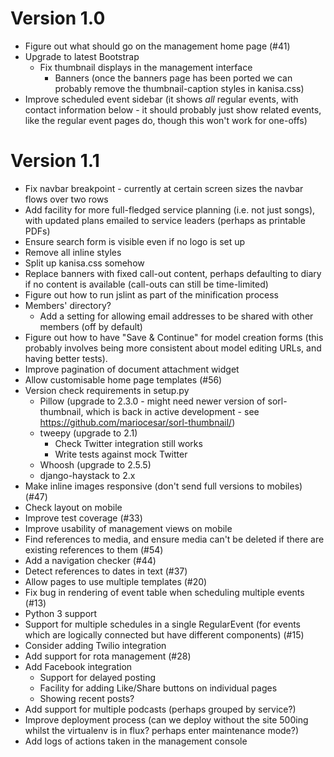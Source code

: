 Version 1.0
===========

- Figure out what should go on the management home page (#41)
- Upgrade to latest Bootstrap
  - Fix thumbnail displays in the management interface
    - Banners (once the banners page has been ported we can probably
      remove the thumbnail-caption styles in kanisa.css)
- Improve scheduled event sidebar (it shows *all* regular events, with
  contact information below - it should probably just show related
  events, like the regular event pages do, though this won't work for
  one-offs)

Version 1.1
===========

- Fix navbar breakpoint - currently at certain screen sizes the navbar
  flows over two rows
- Add facility for more full-fledged service planning (i.e. not just
  songs), with updated plans emailed to service leaders (perhaps as
  printable PDFs)
- Ensure search form is visible even if no logo is set up
- Remove all inline styles
- Split up kanisa.css somehow
- Replace banners with fixed call-out content, perhaps defaulting to
  diary if no content is available (call-outs can still be
  time-limited)
- Figure out how to run jslint as part of the minification process
- Members' directory?
  - Add a setting for allowing email addresses to be shared with other
    members (off by default)
- Figure out how to have "Save & Continue" for model creation forms
  (this probably involves being more consistent about model editing
  URLs, and having better tests).
- Improve pagination of document attachment widget
- Allow customisable home page templates (#56)
- Version check requirements in setup.py
  - Pillow (upgrade to 2.3.0 - might need newer version of
    sorl-thumbnail, which is back in active development - see
    https://github.com/mariocesar/sorl-thumbnail/)
  - tweepy (upgrade to 2.1)
    - Check Twitter integration still works
    - Write tests against mock Twitter
  - Whoosh (upgrade to 2.5.5)
  - django-haystack to 2.x
- Make inline images responsive (don't send full versions to mobiles)
  (#47)
- Check layout on mobile
- Improve test coverage (#33)
- Improve usability of management views on mobile
- Find references to media, and ensure media can't be deleted if there
  are existing references to them (#54)
- Add a navigation checker (#44)
- Detect references to dates in text (#37)
- Allow pages to use multiple templates (#20)
- Fix bug in rendering of event table when scheduling multiple events
  (#13)
- Python 3 support
- Support for multiple schedules in a single RegularEvent (for events
  which are logically connected but have different components) (#15)
- Consider adding Twilio integration
- Add support for rota management (#28)
- Add Facebook integration
  - Support for delayed posting
  - Facility for adding Like/Share buttons on individual pages
  - Showing recent posts?
- Add support for multiple podcasts (perhaps grouped by service?)
- Improve deployment process (can we deploy without the site 500ing
  whilst the virtualenv is in flux? perhaps enter maintenance mode?)
- Add logs of actions taken in the management console
